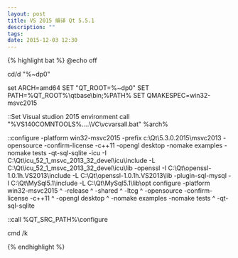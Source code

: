 ```yaml
---
layout: post
title: VS 2015 编译 Qt 5.5.1
description: ""
tags:
date: 2015-12-03 12:30
---
```


{% highlight bat %}
@echo off

cd/d "%~dp0"

set ARCH=amd64
SET "QT_ROOT=%~dp0"
SET PATH=%QT_ROOT%\qtbase\bin;%PATH%
SET QMAKESPEC=win32-msvc2015

::Set Visual studion 2015 environment
call "%VS140COMNTOOLS%..\..\VC\vcvarsall.bat" %arch%

::configure -platform win32-msvc2015 -prefix c:\Qt\5.3.0.2015\msvc2013 -opensource -confirm-license -c++11 -opengl desktop -nomake examples -nomake tests -qt-sql-sqlite -icu -I C:\Qt\icu_52_1_msvc_2013_32_devel\icu\include -L C:\Qt\icu_52_1_msvc_2013_32_devel\icu\lib -openssl -I C:\Qt\openssl-1.0.1h.VS2013\include -L C:\Qt\openssl-1.0.1h.VS2013\lib -plugin-sql-mysql -I C:\Qt\MySql5.1\include -L C:\Qt\MySql5.1\lib\opt
configure   -platform win32-msvc2015 ^
            -release ^
            -shared ^
            -ltcg ^
            -opensource -confirm-license -c++11 ^
            -opengl desktop ^
            -nomake examples -nomake tests ^
            -qt-sql-sqlite

::call %QT_SRC_PATH%\configure

cmd /k

{% endhighlight %}
